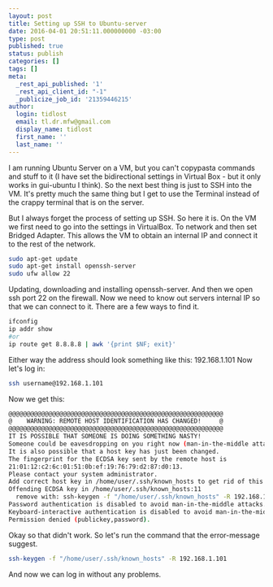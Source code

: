 ```yaml
---
layout: post
title: Setting up SSH to Ubuntu-server
date: 2016-04-01 20:51:11.000000000 -03:00
type: post
published: true
status: publish
categories: []
tags: []
meta:
  _rest_api_published: '1'
  _rest_api_client_id: "-1"
  _publicize_job_id: '21359446215'
author:
  login: tidlost
  email: tl.dr.mfw@gmail.com
  display_name: tidlost
  first_name: ''
  last_name: ''
---
```


I am running Ubuntu Server on a VM, but you can't copypasta commands and stuff to it (I have set the bidirectional settings in Virtual Box - but it only works in gui-ubuntu I think). So the next best thing is just to SSH into the VM. It's pretty much the same thing but I get to use the Terminal instead of the crappy terminal that is on the server.

But I always forget the process of setting up SSH. So here it is.
On the VM we first need to go into the settings in VirtualBox. To network and then set Bridged Adapter. This allows the VM to obtain an internal IP and connect it to the rest of the network.

```bash
sudo apt-get update
sudo apt-get install openssh-server
sudo ufw allow 22
```

Updating, downloading and installing openssh-server. And then we open ssh port 22 on the firewall.
Now we need to know out servers internal IP so that we can connect to it. There are a few ways to find it.

```bash
ifconfig
ip addr show
#or
ip route get 8.8.8.8 | awk '{print $NF; exit}'
```

Either way the address should look something like this: 192.168.1.101
Now let's log in:

```bash
ssh username@192.168.1.101
```

Now we get this:

```bash
@@@@@@@@@@@@@@@@@@@@@@@@@@@@@@@@@@@@@@@@@@@@@@@@@@@@@@@@@@@
@    WARNING: REMOTE HOST IDENTIFICATION HAS CHANGED!     @
@@@@@@@@@@@@@@@@@@@@@@@@@@@@@@@@@@@@@@@@@@@@@@@@@@@@@@@@@@@
IT IS POSSIBLE THAT SOMEONE IS DOING SOMETHING NASTY!
Someone could be eavesdropping on you right now (man-in-the-middle attack)!
It is also possible that a host key has just been changed.
The fingerprint for the ECDSA key sent by the remote host is
21:01:12:c2:6c:01:51:0b:ef:19:76:79:d2:87:d0:13.
Please contact your system administrator.
Add correct host key in /home/user/.ssh/known_hosts to get rid of this message.
Offending ECDSA key in /home/user/.ssh/known_hosts:11
  remove with: ssh-keygen -f "/home/user/.ssh/known_hosts" -R 192.168.1.101
Password authentication is disabled to avoid man-in-the-middle attacks.
Keyboard-interactive authentication is disabled to avoid man-in-the-middle attacks.
Permission denied (publickey,password).
```

Okay so that didn't work. So let's run the command that the error-message suggest.

```bash
ssh-keygen -f "/home/user/.ssh/known_hosts" -R 192.168.1.101
```
And now we can log in without any problems.
